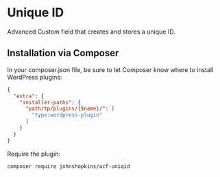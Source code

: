 # Unique ID

Advanced Custom field that creates and stores a unique ID.

## Installation via Composer

In your composer.json file, be sure to let Composer know where to install WordPress plugins:
```json
{
  "extra": {
    "installer-paths": {
      "path/tp/plugins/{$name}/": [
        "type:wordpress-plugin"
      ]
    }
  }
}
```
Require the plugin:
```bash
composer require johnshopkins/acf-uniqid
  ```
